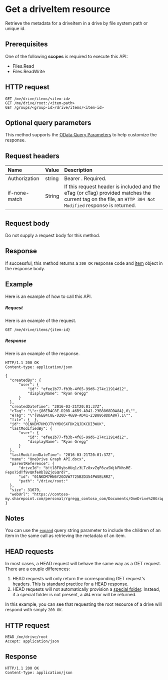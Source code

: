 # Get a driveItem resource

Retrieve the metadata for a driveItem in a drive by file system path or unique id.

## Prerequisites
One of the following **scopes** is required to execute this API:

  * Files.Read
  * Files.ReadWrite

## HTTP request
<!-- { "blockType": "ignored" } -->
```http
GET /me/drive/items/<item-id>
GET /me/drive/root:/<item-path>
GET /groups/<group-id>/drive/items/<item-id>
```

## Optional query parameters
This method supports the [OData Query
Parameters](http://graph.microsoft.io/docs/overview/query_parameters) to help
customize the response.

## Request headers

| Name          | Value  | Description                                                                                                                                              |
|:--------------|:-------|:---------------------------------------------------------------------------------------------------------------------------------------------------------|
| Authorization | string | Bearer <token>. Required.                                                                                                                                |
| if-none-match | String | If this request header is included and the eTag (or cTag) provided matches the current tag on the file, an `HTTP 304 Not Modified` response is returned. |


## Request body
Do not supply a request body for this method.

## Response
If successful, this method returns a `200 OK` response code and
[item](../resources/driveitem.md) object in the response body.

## Example
Here is an example of how to call this API.

##### Request
Here is an example of the request.
<!-- {
  "blockType": "request",
  "name": "get_item"
}-->
```
GET /me/drive/items/{item-id}
```

##### Response
Here is an example of the response.
<!-- {
  "blockType": "response",
  "truncated": true,
  "@odata.type": "microsoft.graph.driveItem"
} -->
```http
HTTP/1.1 200 OK
Content-type: application/json

{
  "createdBy": {
      "user": {
          "id": "efee1b77-fb3b-4f65-99d6-274c11914d12",
          "displayName": "Ryan Gregg"
      }
  },
  "createdDateTime": "2016-03-21T20:01:37Z",
  "cTag": "\"c:{86EB4C8E-D20D-46B9-AD41-23B8868DDA8A},0\"",
  "eTag": "\"{86EB4C8E-D20D-46B9-AD41-23B8868DDA8A},1\"",
  "file": {  },
  "id": "01NKDM7HMOJTVYMDOSXFDK2QJDXCDI3WUK",
  "lastModifiedBy": {
      "user": {
          "id": "efee1b77-fb3b-4f65-99d6-274c11914d12",
          "displayName": "Ryan Gregg"
      }
  },
  "lastModifiedDateTime": "2016-03-21T20:01:37Z",
  "name": "OneDrive Graph API.docx",
  "parentReference": {
      "driveId": "b!t18F8ybsHUq1z3LTz8xvZqP8zaSWjkFNhsME-Fepo75dTf9vQKfeRblBZjoSQrd7",
      "id": "01NKDM7HN6Y2GOVW7725BZO354PWSELRRZ",
      "path": "/drive/root:"
  },
  "size": 31679,
  "webUrl": "https://contoso-my.sharepoint.com/personal/rgregg_contoso_com/Documents/OneDrive%20Graph%20API.docx"
}
```

## Notes

You can use the [`expand`](https://dev.onedrive.com/odata/optional-query-parameters.htm#expanding-collections)
query string parameter to include the children of an item in the same call as
retrieving the metadata of an item.

## HEAD requests

In most cases, a HEAD request will behave the same way as a GET request. There
are a couple differences:

1. HEAD requests will only return the corresponding GET request's headers. This
   is standard practice for a HEAD response.
2. HEAD requests will not automatically provision a [special folder](../resources/specialfolder.md).
   Instead, if a special folder is not present, a `404` error will be returned.

In this example, you can see that requesting the root resource of a drive will
respond with simply `200 OK`.

## HTTP request

<!-- {"blockType": "request", "name": "head-root"} -->
```
HEAD /me/drive/root
Accept: application/json
```

## Response

<!-- {"blockType": "response", "@odata.type": "microsoft.graph.driveItem", "truncated": true} -->
```
HTTP/1.1 200 OK
Content-Type: application/json
```

<!-- uuid: 8fcb5dbc-d5aa-4681-8e31-b001d5168d79
2015-10-25 14:57:30 UTC -->
<!-- {
  "type": "#page.annotation",
  "description": "Get item",
  "keywords": "",
  "section": "documentation",
  "tocPath": "OneDrive/Item/Get item"
}-->


<!-- {
  "type": "#page.annotation",
  "description": "Retrieve the properties and relationships of item object.",
  "tocPath": "/beta reference/OneDrive/driveitem/Get item",
  "apiVersion": "beta",
  "section": "documentation",
  "canonicalURL": "/en-us/api-reference/v1.0/api/item_get"
} -->
